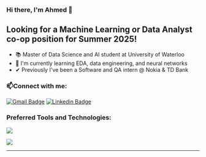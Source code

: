 ### Hi there, I'm Ahmed 👋



## Looking for a Machine Learning or Data Analyst co-op position for Summer 2025!

- 📚 Master of Data Science and AI student at University of Waterloo
- 🧠 I'm currently learning EDA, data engineering, and neural networks
- ✔ Previously I've been a Software and QA intern @ Nokia & TD Bank 

### :mailbox:Connect with me:

 [![Gmail Badge](https://img.shields.io/badge/-Ahmed-grey?style=for-the-badge&logo=Gmail&logoColor=red)](mailto:ahmedabb101@gmail.com)
 [![Linkedin Badge](https://img.shields.io/badge/-Ahmed-blue?style=for-the-badge&logo=Linkedin&logoColor=white)](https://www.linkedin.com/in/ahmedabbascs/)


### Preferred Tools and Technologies:
  <div>
    <p >
      <a>
        <img src="https://skillicons.dev/icons?i=python,sklearn,tensorflow,pytorch" />
      </a>
    </p>
    <p >
      <a>
        <img src="https://skillicons.dev/icons?i=mysql,react,flask" />
      </a>
    </p>
  </div>

---


[website]: https://ahmedabbas.me
[linkedin]: https://linkedin.com/in/ahmedabbascs
[email]: mailto:ahmedabb101@gmail.com
